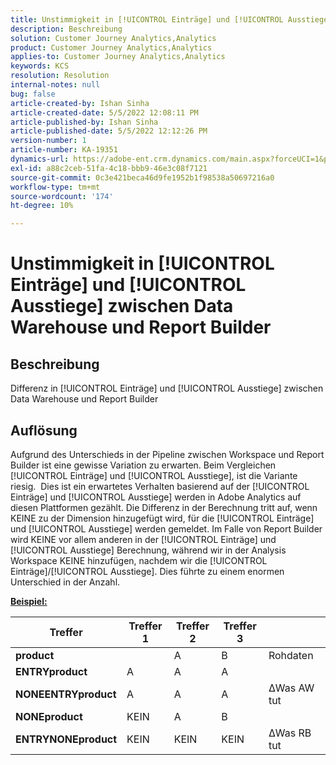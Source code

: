 ```yaml
---
title: Unstimmigkeit in [!UICONTROL Einträge] und [!UICONTROL Ausstiege] zwischen Data Warehouse und Report Builder
description: Beschreibung
solution: Customer Journey Analytics,Analytics
product: Customer Journey Analytics,Analytics
applies-to: Customer Journey Analytics,Analytics
keywords: KCS
resolution: Resolution
internal-notes: null
bug: false
article-created-by: Ishan Sinha
article-created-date: 5/5/2022 12:08:11 PM
article-published-by: Ishan Sinha
article-published-date: 5/5/2022 12:12:26 PM
version-number: 1
article-number: KA-19351
dynamics-url: https://adobe-ent.crm.dynamics.com/main.aspx?forceUCI=1&pagetype=entityrecord&etn=knowledgearticle&id=92c7a606-6ccc-ec11-a7b5-6045bd00db25
exl-id: a88c2ceb-51fa-4c18-bbb9-46e3c08f7121
source-git-commit: 0c3e421beca46d9fe1952b1f98538a50697216a0
workflow-type: tm+mt
source-wordcount: '174'
ht-degree: 10%

---
```


# Unstimmigkeit in [!UICONTROL Einträge] und [!UICONTROL Ausstiege] zwischen Data Warehouse und Report Builder

## Beschreibung

Differenz in [!UICONTROL Einträge] und [!UICONTROL Ausstiege] zwischen Data Warehouse und Report Builder

## Auflösung


Aufgrund des Unterschieds in der Pipeline zwischen Workspace und Report Builder ist eine gewisse Variation zu erwarten. Beim Vergleichen [!UICONTROL Einträge] und [!UICONTROL Ausstiege], ist die Variante riesig. 
Dies ist ein erwartetes Verhalten basierend auf der [!UICONTROL Einträge] und [!UICONTROL Ausstiege] werden in Adobe Analytics auf diesen Plattformen gezählt. Die Differenz in der Berechnung tritt auf, wenn KEINE zu der Dimension hinzugefügt wird, für die [!UICONTROL Einträge] und [!UICONTROL Ausstiege] werden gemeldet. Im Falle von Report Builder wird KEINE vor allem anderen in der [!UICONTROL Einträge] und [!UICONTROL Ausstiege] Berechnung, während wir in der Analysis Workspace KEINE hinzufügen, nachdem wir die [!UICONTROL Einträge]/[!UICONTROL Ausstiege]. Dies führte zu einem enormen Unterschied in der Anzahl.

<u><b>Beispiel:</b></u>


| <b>Treffer</b> | <b>Treffer 1</b> | <b>Treffer 2</b> | <b>Treffer 3</b> |   |
| --- | --- | --- | --- | --- |
| <b>product</b> |   | A | B | Rohdaten |
| <b>ENTRYproduct</b> | A | A | A |   |
| <b>NONEENTRYproduct</b> | A | A | A | ΔWas AW tut |
| <b>NONEproduct</b> | KEIN | A | B |   |
| <b>ENTRYNONEproduct</b> | KEIN | KEIN | KEIN | ΔWas RB tut |
